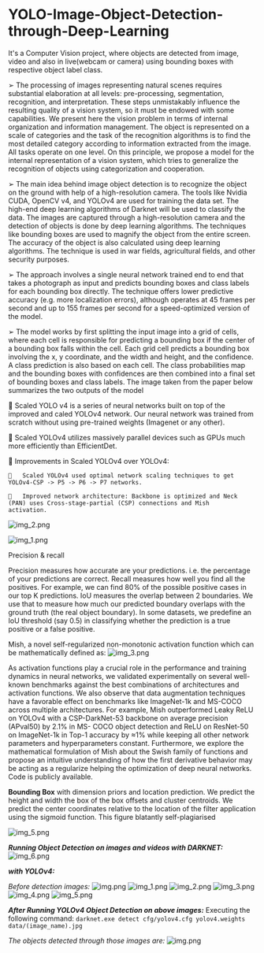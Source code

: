# YOLO-Image-Object-Detection-through-Deep-Learning
It's a Computer Vision project, where objects are detected from image, video and also in live(webcam or camera) using bounding boxes with respective object label class.  

➢	The processing of images representing natural scenes requires substantial elaboration at all levels: pre-processing, segmentation, recognition, and interpretation. These steps unmistakably influence the resulting quality of a vision system, so it must be endowed with some capabilities. We present here the vision problem in terms of internal organization and information management. The object is represented on a scale of categories and the task of the recognition algorithms is to find the most detailed category according to information extracted from the image. All tasks operate on one level. On this principle, we propose a model for the internal representation of a vision system, which tries to generalize the recognition of objects using categorization and cooperation.

➢	The main idea behind image object detection is to recognize the object on the ground with help of a high-resolution camera. The tools like Nvidia CUDA, OpenCV v4, and YOLOv4 are used for training the data set. The high-end deep learning algorithms of Darknet will be used to classify the data. The images are captured through a high-resolution camera and the detection of objects is done by deep learning algorithms. The techniques like bounding boxes are used to magnify the object from the entire screen. The accuracy of the object is also calculated using deep learning algorithms. The technique is used in war fields, agricultural fields, and other security purposes.

➢	The approach involves a single neural network trained end to end that takes a photograph as input and predicts bounding boxes and class labels for each bounding box directly. The technique offers lower predictive accuracy (e.g. more localization errors), although operates at 45 frames per second and up to 155 frames per second for a speed-optimized version of the model.

➢	The model works by first splitting the input image into a grid of cells, where each cell is responsible for predicting a bounding box if the center of a bounding box falls within the cell. Each grid cell predicts a bounding box involving the x, y coordinate, and the width and height, and the confidence. A class prediction is also based on each cell. The class probabilities map and the bounding boxes with confidences are then combined into a final set of bounding boxes and class labels. The image taken from the paper below summarizes the two outputs of the model

	Scaled YOLO v4 is a series of neural networks built on top of the improved and caled YOLOv4 network. Our neural network was trained from scratch without using pre-trained weights (Imagenet or any other).

	Scaled YOLOv4 utilizes massively parallel devices such as GPUs much more efficiently than EfficientDet.

	Improvements in Scaled YOLOv4 over YOLOv4:

    	Scaled YOLOv4 used optimal network scaling techniques to get YOLOv4-CSP -> P5 -> P6 -> P7 networks.

    	Improved network architecture: Backbone is optimized and Neck (PAN) uses Cross-stage-partial (CSP) connections and Mish    activation.

![img_2.png](Darknet_YOLOv4/data/readme_data/src/img_2.png)

![img_1.png](Darknet_YOLOv4/data/readme_data/src/img_1.png)


Precision & recall


Precision measures how accurate are your predictions. i.e. the percentage of your predictions are correct. Recall measures how well you find all the positives. For example, we can find 80% of the possible positive cases in our top K predictions.
IoU measures the overlap between 2 boundaries. We use that to measure how much our predicted boundary overlaps with the ground truth (the real object boundary). In some datasets, we predefine an IoU threshold (say 0.5) in classifying whether the prediction is a true positive or a false positive.


Mish, a novel self-regularized non-monotonic activation function which can be mathematically defined as:
 ![img_3.png](Darknet_YOLOv4/data/readme_data/src/img_3.png)

As activation functions play a crucial role in the performance and training dynamics in neural networks, we validated experimentally on several well-known benchmarks against the best combinations of architectures and activation functions. We also observe that data augmentation techniques have a favorable effect on benchmarks like ImageNet-1k and MS-COCO across multiple architectures. For example, Mish outperformed Leaky ReLU on YOLOv4 with a CSP-DarkNet-53 backbone on average precision (APval50) by 2.1% in MS- COCO object detection and ReLU on ResNet-50 on ImageNet-1k in Top-1 accuracy by ≈1% while keeping all other network parameters and hyperparameters constant. Furthermore, we explore the mathematical formulation of Mish about the Swish family of functions and propose an intuitive understanding of how the first derivative behavior may be acting as a regularize helping the optimization of deep neural networks. Code is publicly available.

**Bounding Box** with dimension priors and location prediction. We predict the height and width the box of the box offsets and cluster centroids. We predict the center coordinates relative to the location of the filter application using the sigmoid function. This figure blatantly self-plagiarised
 
![img_5.png](Darknet_YOLOv4/data/readme_data/src/img_5.png)

**_Running Object Detection on images and videos with DARKNET:_**![img_6.png](Darknet_YOLOv4/data/readme_data/src/img_6.png)

**_with YOLOv4:_**

_Before detection images:_
![img.png](img.png)
![img_1.png](img_1.png)
![img_2.png](img_2.png)
![img_3.png](img_3.png)
![img_4.png](img_4.png)
![img_5.png](img_5.png)

**_After Running YOLOv4 Object Detection on above images:_**
Executing the following command:
`darknet.exe detect cfg/yolov4.cfg yolov4.weights data/(image_name).jpg`

_The objects detected through those images are:_
![img.png](img.png)
